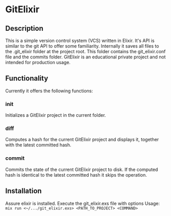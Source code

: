 # GitElixir

## Description
This is a simple version control system (VCS) written in Elixir.
It's API is similar to the git API to offer some familiarity. Internally it saves all files to the .git_elixir folder at the project root. This folder contains the git_elixir.conf file and the commits folder.
GitElixir is an educational private project and not intended for production usage.

## Functionality

Currently it offers the following functions:

### init
Initializes a GitElixir project in the current folder.

### diff
Computes a hash for the current GitElixir project and displays it, together with the latest committed hash.

### commit
Commits the state of the current GitElixir project to disk. If the computed hash is identical to the latest committed hash it skips the operation.

## Installation

Assure elixir is installed.
Execute the git_elixir.exs file with options
Usage: ``` mix run <~/.../git_elixir.exs> <PATH_TO_PROJECT> <COMMAND> ```



